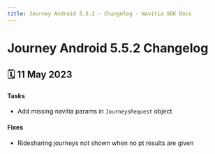 ```yaml
---
title: Journey Android 5.5.2 - Changelog - Navitia SDK Docs
---
```


# Journey Android 5.5.2 Changelog

<h2>🗓 11 May 2023</h2>

#### Tasks
- Add missing navitia params in `JourneysRequest` object

#### Fixes
- Ridesharing journeys not shown when no pt results are given
